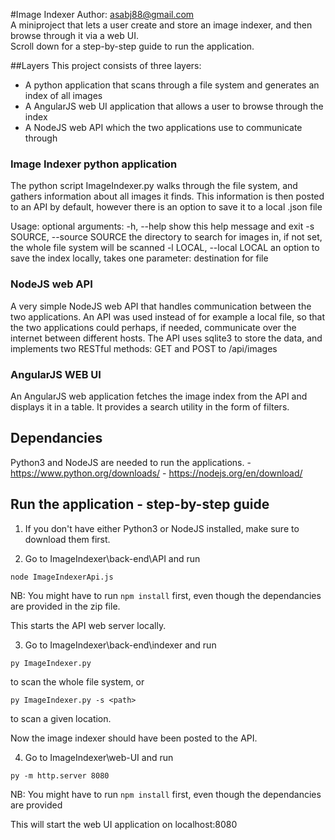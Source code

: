#Image Indexer
Author: asabj88@gmail.com<br>
A miniproject that lets a user create and store an image indexer, and then browse through it via a web UI.<br>
Scroll down for a step-by-step guide to run the application.

##Layers
This project consists of three layers:
- A python application that scans through a file system and generates an index of all images
- A AngularJS web UI application that allows a user to browse through the index
- A NodeJS web API which the two applications use to communicate through

### Image Indexer python application
The python script ImageIndexer.py walks through the file system, and gathers information 
about all images it finds. This information is then posted to an API by default, however 
there is an option to save it to a local .json file

Usage:
optional arguments:
  -h, --help            show this help message and exit
  -s SOURCE, --source SOURCE
                        the directory to search for images in, if not set, the
                        whole file system will be scanned
  -l LOCAL, --local LOCAL
                        an option to save the index locally, takes one parameter:
                        destination for file

### NodeJS web API 
A very simple NodeJS web API that handles communication between the two applications.
An API was used instead of for example a local file, so that the two applications could perhaps, 
if needed, communicate over the internet between different hosts. The API uses sqlite3 to store the data, 
and implements two RESTful methods: GET and POST to /api/images

### AngularJS WEB UI
An AngularJS web application fetches the image index from the API and displays it in a table.
It provides a search utility in the form of filters.

## Dependancies
Python3 and NodeJS are needed to run the applications.
	- https://www.python.org/downloads/
	- https://nodejs.org/en/download/

## Run the application - step-by-step guide
1. If you don't have either Python3 or NodeJS installed, make sure to download them first.

2. Go to ImageIndexer\back-end\API and run
```
node ImageIndexerApi.js
```
NB: You might have to run ```npm install``` first, even though
the dependancies are provided in the zip file.

This starts the API web server locally.

3. Go to ImageIndexer\back-end\indexer and run
```
py ImageIndexer.py
```
to scan the whole file system, or 
```
py ImageIndexer.py -s <path>
```
to scan a given location.

Now the image indexer should have been posted to the API.

4. Go to ImageIndexer\web-UI and run
```
py -m http.server 8080
```

NB: You might have to run ```npm install``` first, even though
the dependancies are provided

This will start the web UI application on localhost:8080

